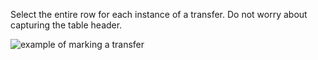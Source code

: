 Select the entire row for each instance of a transfer. Do not worry about capturing the table header. 

![example of marking a transfer](/images/hs_transfer_row.gif)